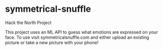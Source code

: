 # symmetrical-snuffle
Hack the North Project

This project uses an ML API to guess what emotions are expressed on your face.
To use visit symmetricalsnuffle.com and either upload an existing picture or take a new picture with your phone!


